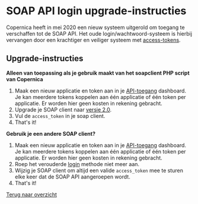 # SOAP API login upgrade-instructies
Copernica heeft in mei 2020 een nieuw systeem uitgerold om toegang te 
verschaffen tot de SOAP API. Het oude login/wachtwoord-systeem is hierbij
vervangen door een krachtiger en veiliger systeem met 
[access-tokens](./soap-api-authentication).

## Upgrade-instructies
**Alleen van toepassing als je gebruik maakt van het soapclient PHP script van Copernica**
1. Maak een nieuw applicatie en token aan in je [API-toegang](https://www.copernica.com/nl/api) dashboard. Je kan meerdere tokens koppelen aan één applicatie of één token per applicatie. Er worden hier geen kosten in rekening gebracht. 
2. Upgrade je SOAP client naar [versie 2.0](./soap-api-documentation#download-example).
3. Vul de `access_token` in je soap client.
4. That's it!

**Gebruik je een andere SOAP client?**
1. Maak een nieuw applicatie en token aan in je [API-toegang](https://www.copernica.com/nl/api) dashboard. Je kan meerdere tokens koppelen aan één applicatie of één token per applicatie. Er worden hier geen kosten in rekening gebracht. 
2. Roep het verouderde [login](https://www.copernica.com/nl/support/apireference/login) methode niet meer aan.
3. Wijzig je SOAP client om altijd een valide `access_token` mee te sturen elke keer dat de SOAP API aangeroepen wordt. 
4. That's it!

[Terug naar overzicht](./soap-api-documentation)

